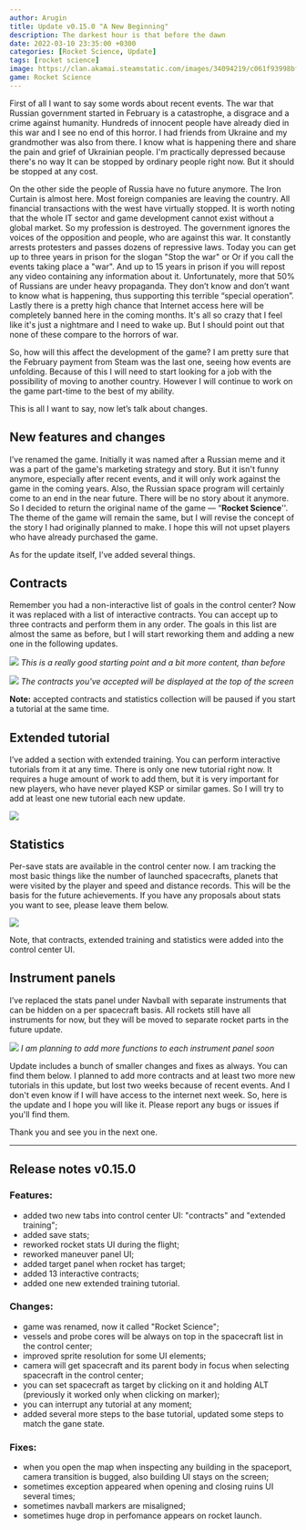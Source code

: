 ```yaml
---
author: Arugin
title: Update v0.15.0 "A New Beginning"
description: The darkest hour is that before the dawn
date: 2022-03-10 23:35:00 +0300
categories: [Rocket Science, Update]
tags: [rocket science]
image: https://clan.akamai.steamstatic.com/images/34094219/c061f93998bf97052aaec06a5e3a5e6a14e2b4de_400x225.png
game: Rocket Science
---
```


First of all I want to say some words about recent events. The war that Russian government started in February is a catastrophe, a disgrace and a crime against humanity. Hundreds of innocent people have already died in this war and I see no end of this horror. I had friends from Ukraine and my grandmother was also from there. I know what is happening there and share the pain and grief of Ukrainian people. I'm practically depressed because there's no way It can be stopped by ordinary people right now. But it should be stopped at any cost.

On the other side the people of Russia have no future anymore. The Iron Curtain is almost here. Most foreign companies are leaving the country. All financial transactions with the west have virtually stopped. It is worth noting that the whole IT sector and game development cannot exist without a global market. So my profession is destroyed. The government ignores the voices of the opposition and people, who are against this war. It constantly arrests protesters and passes dozens of repressive laws. Today you can get up to three years in prison for the slogan "Stop the war" or Or if you call the events taking place a "war". And up to 15 years in prison if you will repost any video containing any information about it. Unfortunately, more that 50% of Russians are under heavy propaganda. They don’t know and don’t want to know what is happening, thus supporting this terrible “special operation”. Lastly there is a pretty high chance that Internet access here will be completely banned here in the coming months. It's all so crazy that I feel like it's just a nightmare and I need to wake up. But I should point out that none of these compare to the horrors of war.

So, how will this affect the development of the game? I am pretty sure that the February payment from Steam was the last one, seeing how events are unfolding. Because of this I will need to start looking for a job with the possibility of moving to another country. However I will continue to work on the game part-time to the best of my ability.

This is all I want to say, now let’s talk about changes.

## New features and changes

I’ve renamed the game. Initially it was named after a Russian meme and it was a part of the game's marketing strategy and story. But it isn't funny anymore, especially after recent events, and it will only work against the game in the coming years. Also, the Russian space program will certainly come to an end in the near future. There will be no story about it anymore. So I decided to return the original name of the game — “**Rocket Science**''. The theme of the game will remain the same, but I will revise the concept of the story I had originally planned to make. I hope this will not upset players who have already purchased the game.

As for the update itself, I’ve added several things.

## Contracts

Remember you had a non-interactive list of goals in the control center? Now it was replaced with a list of interactive contracts. You can accept up to three contracts and perform them in any order. The goals in this list are almost the same as before, but I will start reworking them and adding a new one in the following updates.

![](https://clan.akamai.steamstatic.com/images//34094219/5ede82cf6286538bf16b50c86381fa60e86e57e1.png)
_This is a really good starting point and a bit more content, than before_

![](https://clan.akamai.steamstatic.com/images//34094219/c0fd80fde9f7ca8666631d4fb11f82d52f418de5.png)
_The contracts you've accepted will be displayed at the top of the screen_

**Note:** accepted contracts and statistics collection will be paused if you start a tutorial at the same time.

## Extended tutorial

I’ve added a section with extended training. You can perform interactive tutorials from it at any time. There is only one new tutorial right now. It requires a huge amount of work to add them, but it is very important for new players, who have never played KSP or similar games. So I will try to add at least one new tutorial each new update.

![](https://clan.akamai.steamstatic.com/images//34094219/f3bb241855d7d82eada980d2dd619ac35ca86fbe.png)

## Statistics

Per-save stats are available in the control center now. I am tracking the most basic things like the number of launched spacecrafts, planets that were visited by the player and speed and distance records. This will be the basis for the future achievements. If you have any proposals about stats you want to see, please leave them below.

![](https://clan.akamai.steamstatic.com/images//34094219/49e9c936ad3b641fa9387ec6586d17154dd280f2.png)

Note, that contracts, extended training and statistics were added into the control center UI.

## Instrument panels

I’ve replaced the stats panel under Navball with separate instruments that can be hidden on a per spacecraft basis. All rockets still have all instruments for now, but they will be moved to separate rocket parts in the future update.

![](https://clan.akamai.steamstatic.com/images//34094219/8954f59319f03b3fe8598a8d4854bddf91a6ba0b.png)
_I am planning to add more functions to each instrument panel soon_

Update includes a bunch of smaller changes and fixes as always. You can find them below. I planned to add more contracts and at least two more new tutorials in this update, but lost two weeks because of recent events. And I don't even know if I will have access to the internet next week. So, here is the update and I hope you will like it. Please report any bugs or issues if you'll find them.

Thank you and see you in the next one.

---

## Release notes v0.15.0

### Features:

- added two new tabs into control center UI: "contracts" and "extended training";
- added save stats;
- reworked rocket stats UI during the flight;
- reworked maneuver panel UI;
- added target panel when rocket has target;
- added 13 interactive contracts;
- added one new extended training tutorial.

### Changes:

- game was renamed, now it called "Rocket Science";
- vessels and probe cores will be always on top in the spacecraft list in the control center;
- improved sprite resolution for some UI elements;
- camera will get spacecraft and its parent body in focus when selecting spacecraft in the control center;
- you can set spacecraft as target by clicking on it and holding ALT (previously it worked only when clicking on marker);
- you can interrupt any tutorial at any moment;
- added several more steps to the base tutorial, updated some steps to match the gane state.  

### Fixes:

- when you open the map when inspecting any building in the spaceport, camera transition is bugged, also building UI stays on the screen;
- sometimes exception appeared when opening and closing ruins UI several times;
- sometimes navball markers are misaligned;
- sometimes huge drop in perfomance appears on rocket launch.
